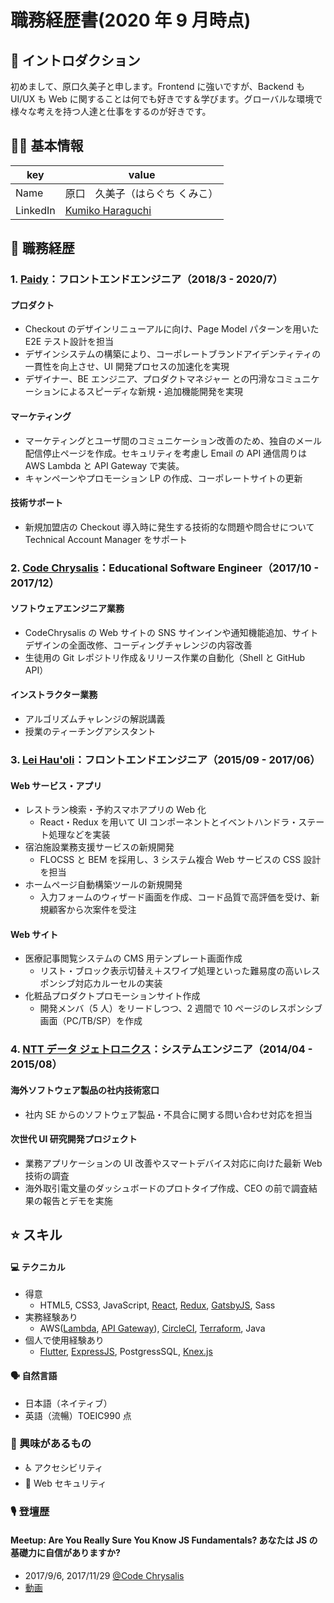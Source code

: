 # 職務経歴書(2020 年 9 月時点)

## 👋 イントロダクション

初めまして、原口久美子と申します。Frontend に強いですが、Backend も UI/UX も Web に関することは何でも好きです＆学びます。グローバルな環境で様々な考えを持つ人達と仕事をするのが好きです。

## 👩🏻 基本情報

| key      | value                                                                         |
| -------- | ----------------------------------------------------------------------------- |
| Name     | 原口　久美子（はらぐち くみこ）                                               |
| LinkedIn | [Kumiko Haraguchi](https://www.linkedin.com/in/kumikoharaguchi/?locale=ja_JP) |

## 💼 職務経歴

### 1. [Paidy](https://paidy.com/)：フロントエンドエンジニア（2018/3 - 2020/7）

#### プロダクト

- Checkout のデザインリニューアルに向け、Page Model パターンを用いた E2E テスト設計を担当
- デザインシステムの構築により、コーポレートブランドアイデンティティの一貫性を向上させ、UI 開発プロセスの加速化を実現
- デザイナー、BE エンジニア、プロダクトマネジャー との円滑なコミュニケーションによるスピーディな新規・追加機能開発を実現

#### マーケティング

- マーケティングとユーザ間のコミュニケーション改善のため、独自のメール配信停止ページを作成。セキュリティを考慮し Email の API 通信周りは AWS Lambda と API Gateway で実装。
- キャンペーンやプロモーション LP の作成、コーポレートサイトの更新

#### 技術サポート

- 新規加盟店の Checkout 導入時に発生する技術的な問題や問合せについて Technical Account Manager をサポート

### 2. [Code Chrysalis](https://www.codechrysalis.io/)：Educational Software Engineer（2017/10 - 2017/12）

#### ソフトウェアエンジニア業務

- CodeChrysalis の Web サイトの SNS サインインや通知機能追加、サイトデザインの全面改修、コーディングチャレンジの内容改善
- 生徒用の Git レポジトリ作成＆リリース作業の自動化（Shell と GitHub API）

#### インストラクター業務

- アルゴリズムチャレンジの解説講義
- 授業のティーチングアシスタント

### 3. [Lei Hau'oli](https://www.leihauoli.com/)：フロントエンドエンジニア（2015/09 - 2017/06）

#### Web サービス・アプリ

- レストラン検索・予約スマホアプリの Web 化
  - React・Redux を用いて UI コンポーネントとイベントハンドラ・ステート処理などを実装
- 宿泊施設業務支援サービスの新規開発
  - FLOCSS と BEM を採用し、3 システム複合 Web サービスの CSS 設計を担当
- ホームページ自動構築ツールの新規開発
  - 入力フォームのウィザード画面を作成、コード品質で高評価を受け、新規顧客から次案件を受注

#### Web サイト

- 医療記事閲覧システムの CMS 用テンプレート画面作成
  - リスト・ブロック表示切替え＋スワイプ処理といった難易度の高いレスポンシブ対応カルーセルの実装
- 化粧品プロダクトプロモーションサイト作成
  - 開発メンバ（5 人）をリードしつつ、2 週間で 10 ページのレスポンシブ画面（PC/TB/SP）を作成

### 4. [NTT データ ジェトロニクス](https://www.nttdata-getronics.co.jp/)：システムエンジニア（2014/04 - 2015/08）

#### 海外ソフトウェア製品の社内技術窓口

- 社内 SE からのソフトウェア製品・不具合に関する問い合わせ対応を担当

#### 次世代 UI 研究開発プロジェクト

- 業務アプリケーションの UI 改善やスマートデバイス対応に向けた最新 Web 技術の調査
- 海外取引電文量のダッシュボードのプロトタイプ作成、CEO の前で調査結果の報告とデモを実施

## ⭐️ スキル

#### 💻 テクニカル

- 得意
  - HTML5, CSS3, JavaScript, [React](https://facebook.github.io/react/), [Redux](https://github.com/reactjs/redux), [GatsbyJS](https://www.gatsbyjs.org/), Sass
- 実務経験あり
  - AWS([Lambda](https://aws.amazon.com/jp/lambda/), [API Gateway](https://aws.amazon.com/jp/api-gateway/)), [CircleCI](https://circleci.com/ja/), [Terraform](https://www.terraform.io/), Java
- 個人で使用経験あり
  - [Flutter](https://flutter.dev/), [ExpressJS](https://expressjs.com/), PostgressSQL, [Knex.js](http://knexjs.org/)

#### 🗣 自然言語

- 日本語（ネイティブ）
- 英語（流暢）TOEIC990 点

### 👀 興味があるもの

- ♿️ アクセシビリティ
- 🔐 Web セキュリティ

### 🎙 登壇歴

#### Meetup: Are You Really Sure You Know JS Fundamentals? あなたは JS の基礎力に自信がありますか?

- 2017/9/6, 2017/11/29 [@Code Chrysalis](https://www.codechrysalis.io/)
- [動画](https://www.facebook.com/codechrysalis/videos/1592271870808786/)

